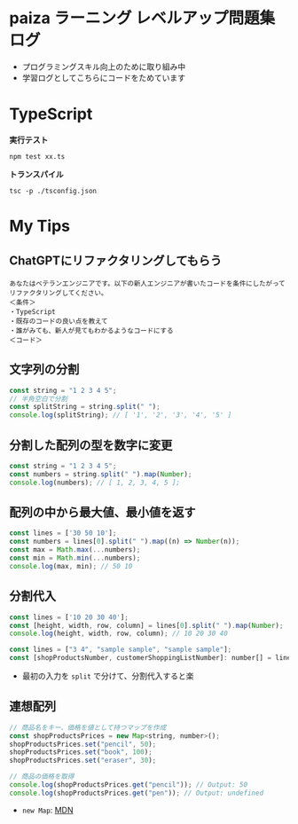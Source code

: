 # paiza ラーニング レベルアップ問題集ログ

- プログラミングスキル向上のために取り組み中
- 学習ログとしてこちらにコードをためています



# TypeScript

**実行テスト**

```shell
npm test xx.ts
```

**トランスパイル**

```shell
tsc -p ./tsconfig.json
```



# My Tips

## ChatGPTにリファクタリングしてもらう
```
あなたはベテランエンジニアです。以下の新人エンジニアが書いたコードを条件にしたがってリファクタリングしてください。
＜条件＞
・TypeScript
・既存のコードの良い点を教えて
・誰がみても、新人が見てもわかるようなコードにする
＜コード＞

```

## 文字列の分割
```javascript
const string = "1 2 3 4 5";
// 半角空白で分割
const splitString = string.split(" ");
console.log(splitString); // [ '1', '2', '3', '4', '5' ]
```

## 分割した配列の型を数字に変更
```javascript
const string = "1 2 3 4 5";
const numbers = string.split(" ").map(Number);
console.log(numbers); // [ 1, 2, 3, 4, 5 ];
```

## 配列の中から最大値、最小値を返す
```javascript
const lines = ['30 50 10'];
const numbers = lines[0].split(" ").map((n) => Number(n));
const max = Math.max(...numbers);
const min = Math.min(...numbers);
console.log(max, min); // 50 10
```

## 分割代入
```javascript
const lines = ['10 20 30 40'];
const [height, width, row, column] = lines[0].split(" ").map(Number);
console.log(height, width, row, column); // 10 20 30 40
```

```javascript
const lines = ["3 4", "sample sample", "sample sample"];
const [shopProductsNumber, customerShoppingListNumber]: number[] = lines[0].split(" ").map(Number);
```
- 最初の入力を `split` で分けて、分割代入すると楽

## 連想配列
```javascript
// 商品名をキー、価格を値として持つマップを作成
const shopProductsPrices = new Map<string, number>();
shopProductsPrices.set("pencil", 50);
shopProductsPrices.set("book", 100);
shopProductsPrices.set("eraser", 30);

// 商品の価格を取得
console.log(shopProductsPrices.get("pencil")); // Output: 50
console.log(shopProductsPrices.get("pen")); // Output: undefined
```
- `new Map`: [MDN](https://developer.mozilla.org/ja/docs/Web/JavaScript/Reference/Global_Objects/Map)